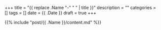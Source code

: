 +++
title = "{{ replace .Name "-" " " | title }}"
description = ""
categories = []
tags = []
date = {{ .Date }}
draft = true
+++

{{% include "post/{{ .Name }}/content.md" %}}